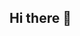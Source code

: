 ## Hi there 👋

<!--
**naiem786/naiem786** is a ✨ _special_ ✨ repository because its `README.md` (this file) appears on your GitHub profile.


- 🔭 I’m currently working on React & Node.js projects  
- 🌱 I’m learning ASP.NET and cloud deployment  
- 💬 Ask me about JavaScript, React, and full‑stack web development  
- 📫 How to reach me: naiem.shaikh@example.com  
